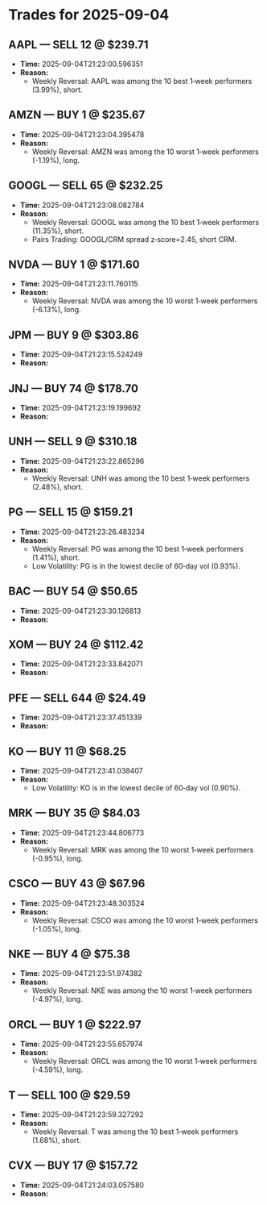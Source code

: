 # Trades for 2025-09-04

## AAPL — SELL 12 @ $239.71
- **Time:** 2025-09-04T21:23:00.596351
- **Reason:**
  - Weekly Reversal: AAPL was among the 10 best 1‑week performers (3.99%), short.

## AMZN — BUY 1 @ $235.67
- **Time:** 2025-09-04T21:23:04.395478
- **Reason:**
  - Weekly Reversal: AMZN was among the 10 worst 1‑week performers (-1.19%), long.

## GOOGL — SELL 65 @ $232.25
- **Time:** 2025-09-04T21:23:08.082784
- **Reason:**
  - Weekly Reversal: GOOGL was among the 10 best 1‑week performers (11.35%), short.
  - Pairs Trading: GOOGL/CRM spread z‑score=2.45, short CRM.

## NVDA — BUY 1 @ $171.60
- **Time:** 2025-09-04T21:23:11.760115
- **Reason:**
  - Weekly Reversal: NVDA was among the 10 worst 1‑week performers (-6.13%), long.

## JPM — BUY 9 @ $303.86
- **Time:** 2025-09-04T21:23:15.524249
- **Reason:**

## JNJ — BUY 74 @ $178.70
- **Time:** 2025-09-04T21:23:19.199692
- **Reason:**

## UNH — SELL 9 @ $310.18
- **Time:** 2025-09-04T21:23:22.865296
- **Reason:**
  - Weekly Reversal: UNH was among the 10 best 1‑week performers (2.48%), short.

## PG — SELL 15 @ $159.21
- **Time:** 2025-09-04T21:23:26.483234
- **Reason:**
  - Weekly Reversal: PG was among the 10 best 1‑week performers (1.41%), short.
  - Low Volatility: PG is in the lowest decile of 60‑day vol (0.93%).

## BAC — BUY 54 @ $50.65
- **Time:** 2025-09-04T21:23:30.126813
- **Reason:**

## XOM — BUY 24 @ $112.42
- **Time:** 2025-09-04T21:23:33.842071
- **Reason:**

## PFE — SELL 644 @ $24.49
- **Time:** 2025-09-04T21:23:37.451339
- **Reason:**

## KO — BUY 11 @ $68.25
- **Time:** 2025-09-04T21:23:41.038407
- **Reason:**
  - Low Volatility: KO is in the lowest decile of 60‑day vol (0.90%).

## MRK — BUY 35 @ $84.03
- **Time:** 2025-09-04T21:23:44.806773
- **Reason:**
  - Weekly Reversal: MRK was among the 10 worst 1‑week performers (-0.95%), long.

## CSCO — BUY 43 @ $67.96
- **Time:** 2025-09-04T21:23:48.303524
- **Reason:**
  - Weekly Reversal: CSCO was among the 10 worst 1‑week performers (-1.05%), long.

## NKE — BUY 4 @ $75.38
- **Time:** 2025-09-04T21:23:51.974382
- **Reason:**
  - Weekly Reversal: NKE was among the 10 worst 1‑week performers (-4.97%), long.

## ORCL — BUY 1 @ $222.97
- **Time:** 2025-09-04T21:23:55.657974
- **Reason:**
  - Weekly Reversal: ORCL was among the 10 worst 1‑week performers (-4.59%), long.

## T — SELL 100 @ $29.59
- **Time:** 2025-09-04T21:23:59.327292
- **Reason:**
  - Weekly Reversal: T was among the 10 best 1‑week performers (1.68%), short.

## CVX — BUY 17 @ $157.72
- **Time:** 2025-09-04T21:24:03.057580
- **Reason:**

